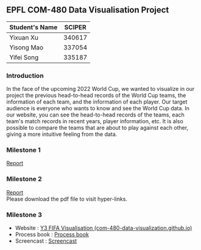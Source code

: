 ## EPFL COM-480 Data Visualisation Project

| Student's Name | SCIPER |
|:---------------| ------ |
| Yixuan Xu      | 340617 |
| Yisong Mao     | 337054 |
| Yifei Song     | 335187 |

### Introduction
In the face of the upcoming 2022 World Cup, we wanted to visualize in our project the previous head-to-head records of the World Cup teams,
the information of each team, and the information of each player. Our target audience is everyone who wants to know and see the World Cup data. 
In our website, you can see the head-to-head records of the teams, each team's match records in recent years, player information, etc.
It is also possible to compare the teams that are about to play against each other, giving a more intuitive feeling from the data.

### Milestone 1
[Report](M1.md)

### Milestone 2
[Report](M2.pdf)\
Please download the pdf file to visit hyper-links.

### Milestone 3
- Website : [Y3 FIFA Visualisation (com-480-data-visualization.github.io)](https://com-480-data-visualization.github.io/datavis-project-2022-y3/index.html)
- Process book : [Process book]()
- Screencast : [Screencast]()

